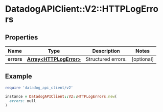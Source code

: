 # DatadogAPIClient::V2::HTTPLogErrors

## Properties

| Name | Type | Description | Notes |
| ---- | ---- | ----------- | ----- |
| **errors** | [**Array&lt;HTTPLogError&gt;**](HTTPLogError.md) | Structured errors. | [optional] |

## Example

```ruby
require 'datadog_api_client/v2'

instance = DatadogAPIClient::V2::HTTPLogErrors.new(
  errors: null
)
```

